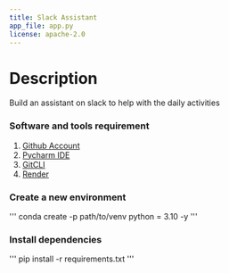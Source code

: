 ```yaml
---
title: Slack Assistant
app_file: app.py
license: apache-2.0
---
```


# Description
Build an assistant on slack to help with the daily activities

### Software and tools requirement
1. [Github Account](https://github.com)
2. [Pycharm IDE](https://code.visualstudio.com/)
3. [GitCLI](https://git-scm.com)
4. [Render](https://slack-assistant.onrender.com)

### Create a new environment

'''
conda create -p path/to/venv python = 3.10 -y
'''
### Install dependencies

'''
pip install -r requirements.txt
'''

